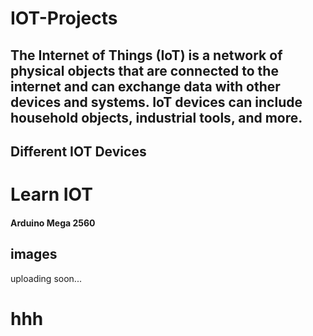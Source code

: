 # IOT-Projects
## The Internet of Things (IoT) is a network of physical objects that are connected to the internet and can exchange data with other devices and systems. IoT devices can include household objects, industrial tools, and more. 
## Different IOT Devices



# Learn IOT
#### Arduino Mega 2560
## images

uploading soon...
# hhh
